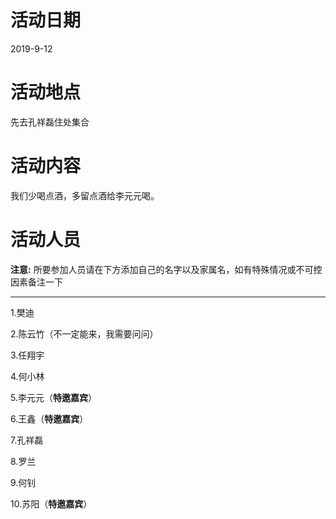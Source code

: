 ﻿# 活动日期

2019-9-12

# 活动地点

先去孔祥磊住处集合

# 活动内容

我们少喝点酒，多留点酒给李元元喝。

# 活动人员
**注意:**
所要参加人员请在下方添加自己的名字以及家属名，如有特殊情况或不可控因素备注一下

****

1.樊迪

2.陈云竹（不一定能来，我需要问问）

3.任翔宇

4.何小林

5.李元元（**特邀嘉宾**）

6.王鑫（**特邀嘉宾**）

7.孔祥磊

8.罗兰

9.何钊

10.苏阳（**特邀嘉宾**）
